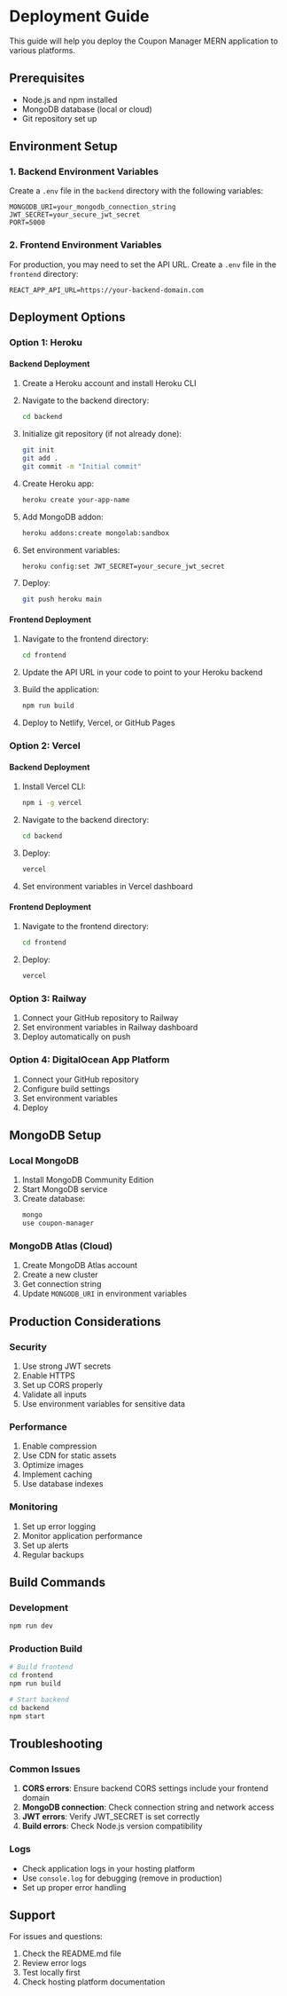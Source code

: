 # Deployment Guide

This guide will help you deploy the Coupon Manager MERN application to various platforms.

## Prerequisites

- Node.js and npm installed
- MongoDB database (local or cloud)
- Git repository set up

## Environment Setup

### 1. Backend Environment Variables

Create a `.env` file in the `backend` directory with the following variables:

```env
MONGODB_URI=your_mongodb_connection_string
JWT_SECRET=your_secure_jwt_secret
PORT=5000
```

### 2. Frontend Environment Variables

For production, you may need to set the API URL. Create a `.env` file in the `frontend` directory:

```env
REACT_APP_API_URL=https://your-backend-domain.com
```

## Deployment Options

### Option 1: Heroku

#### Backend Deployment

1. Create a Heroku account and install Heroku CLI
2. Navigate to the backend directory:
   ```bash
   cd backend
   ```

3. Initialize git repository (if not already done):
   ```bash
   git init
   git add .
   git commit -m "Initial commit"
   ```

4. Create Heroku app:
   ```bash
   heroku create your-app-name
   ```

5. Add MongoDB addon:
   ```bash
   heroku addons:create mongolab:sandbox
   ```

6. Set environment variables:
   ```bash
   heroku config:set JWT_SECRET=your_secure_jwt_secret
   ```

7. Deploy:
   ```bash
   git push heroku main
   ```

#### Frontend Deployment

1. Navigate to the frontend directory:
   ```bash
   cd frontend
   ```

2. Update the API URL in your code to point to your Heroku backend
3. Build the application:
   ```bash
   npm run build
   ```

4. Deploy to Netlify, Vercel, or GitHub Pages

### Option 2: Vercel

#### Backend Deployment

1. Install Vercel CLI:
   ```bash
   npm i -g vercel
   ```

2. Navigate to the backend directory:
   ```bash
   cd backend
   ```

3. Deploy:
   ```bash
   vercel
   ```

4. Set environment variables in Vercel dashboard

#### Frontend Deployment

1. Navigate to the frontend directory:
   ```bash
   cd frontend
   ```

2. Deploy:
   ```bash
   vercel
   ```

### Option 3: Railway

1. Connect your GitHub repository to Railway
2. Set environment variables in Railway dashboard
3. Deploy automatically on push

### Option 4: DigitalOcean App Platform

1. Connect your GitHub repository
2. Configure build settings
3. Set environment variables
4. Deploy

## MongoDB Setup

### Local MongoDB

1. Install MongoDB Community Edition
2. Start MongoDB service
3. Create database:
   ```bash
   mongo
   use coupon-manager
   ```

### MongoDB Atlas (Cloud)

1. Create MongoDB Atlas account
2. Create a new cluster
3. Get connection string
4. Update `MONGODB_URI` in environment variables

## Production Considerations

### Security

1. Use strong JWT secrets
2. Enable HTTPS
3. Set up CORS properly
4. Validate all inputs
5. Use environment variables for sensitive data

### Performance

1. Enable compression
2. Use CDN for static assets
3. Optimize images
4. Implement caching
5. Use database indexes

### Monitoring

1. Set up error logging
2. Monitor application performance
3. Set up alerts
4. Regular backups

## Build Commands

### Development
```bash
npm run dev
```

### Production Build
```bash
# Build frontend
cd frontend
npm run build

# Start backend
cd backend
npm start
```

## Troubleshooting

### Common Issues

1. **CORS errors**: Ensure backend CORS settings include your frontend domain
2. **MongoDB connection**: Check connection string and network access
3. **JWT errors**: Verify JWT_SECRET is set correctly
4. **Build errors**: Check Node.js version compatibility

### Logs

- Check application logs in your hosting platform
- Use `console.log` for debugging (remove in production)
- Set up proper error handling

## Support

For issues and questions:
1. Check the README.md file
2. Review error logs
3. Test locally first
4. Check hosting platform documentation 